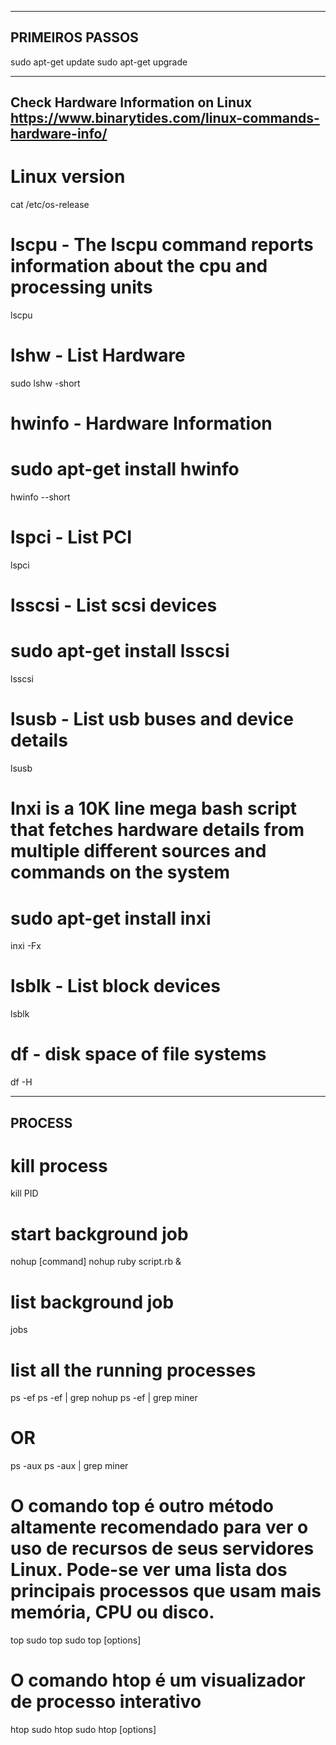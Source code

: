 ------------------------------------------------------------
PRIMEIROS PASSOS
------------------------------------------------------------
sudo apt-get update
sudo apt-get upgrade

------------------------------------------------------------
Check Hardware Information on Linux
https://www.binarytides.com/linux-commands-hardware-info/
------------------------------------------------------------
# Linux version
cat /etc/os-release

# lscpu - The lscpu command reports information about the cpu and processing units
lscpu

# lshw - List Hardware
sudo lshw -short

# hwinfo - Hardware Information
# sudo apt-get install hwinfo
hwinfo --short

# lspci - List PCI
lspci

# lsscsi - List scsi devices
# sudo apt-get install lsscsi
lsscsi

# lsusb - List usb buses and device details
lsusb

# Inxi is a 10K line mega bash script that fetches hardware details from multiple different sources and commands on the system
# sudo apt-get install inxi
inxi -Fx

# lsblk - List block devices
lsblk

# df - disk space of file systems
df -H

------------------------------------------------------------
PROCESS
------------------------------------------------------------
# kill process
kill PID

# start background job
nohup [command]
nohup ruby script.rb &

# list background job
jobs

# list all the running processes
ps -ef
ps -ef | grep nohup
ps -ef | grep miner

# OR
ps -aux
ps -aux | grep miner

# O comando top é outro método altamente recomendado para ver o uso de recursos de seus servidores Linux. Pode-se ver uma lista dos principais processos que usam mais memória, CPU ou disco.
top
sudo top
sudo top [options]

# O comando htop é um visualizador de processo interativo
htop
sudo htop
sudo htop [options]